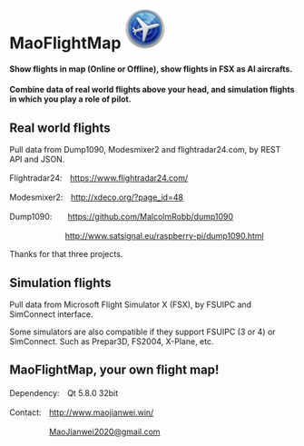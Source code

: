 # MaoFlightMap ![MaoFlightMap](https://github.com/MaoJianwei/MaoFlightMap/raw/master/icon.jpg)

#### Show flights in map (Online or Offline), show flights in FSX as AI aircrafts.
#### Combine data of real world flights above your head, and simulation flights in which you play a role of pilot.

## Real world flights

Pull data from Dump1090, Modesmixer2 and flightradar24.com, by REST API and JSON.

Flightradar24:　https://www.flightradar24.com/

Modesmixer2:　http://xdeco.org/?page_id=48

Dump1090:　　https://github.com/MalcolmRobb/dump1090

　　　　　　　http://www.satsignal.eu/raspberry-pi/dump1090.html
       
Thanks for that three projects.

## Simulation flights

Pull data from Microsoft Flight Simulator X (FSX), by FSUIPC and SimConnect interface.

Some simulators are also compatible if they support FSUIPC (3 or 4) or SimConnect. Such as Prepar3D, FS2004, X-Plane, etc.

## MaoFlightMap, your own flight map!

Dependency:　Qt 5.8.0 32bit

Contact:　http://www.maojianwei.win/

　　　　　MaoJianwei2020@gmail.com
